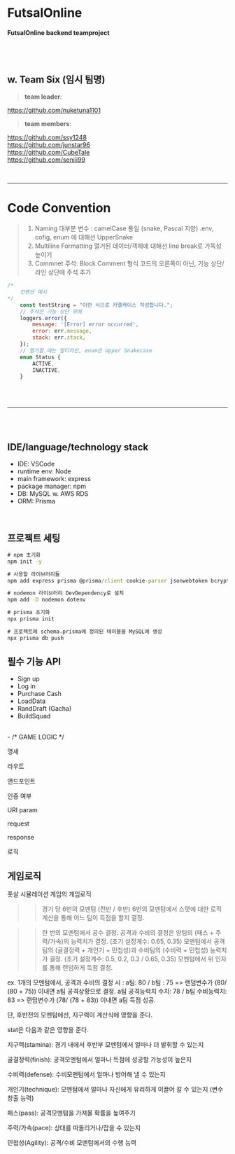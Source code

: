 # FutsalOnline

#### FutsalOnline backend teamproject
<br><br>

## w. Team Six (임시 팀명)

> **team leader**: 

https://github.com/nuketuna1101
<br>

> **team members**: 

https://github.com/ssy1248
<br>
https://github.com/junstar96
<br>
https://github.com/CubeTale
<br>
https://github.com/seniii99


<br>

---

# Code Convention

> 1) Naming 
    대부분 변수 : camelCase 통일 (snake, Pascal 지양)
>    .env, cofig, enum 에 대해선 UpperSnake
> 2) Multiline Formatting
    열거된 데이터/객체에 대해선 line break로 가독성 높이기
> 3) Commnet 주석: Block Comment 형식
    코드의 오른쪽이 아닌, 기능 상단/ 라인 상단에 주석 추가

```js
/*
    컨밴션 예시
*/
    const testString = "이런 식으로 카멜케이스 작성합니다.";
    // 주석은 기능 상단 위에
    loggers.error({
        message: '[Error] error occurred',
        error: err.message,
        stack: err.stack,
    });
    // 열거할 때는 멀티라인, enum은 Upper Snakecase
    enum Status {
        ACTIVE,
        INACTIVE,
    }
```

<br><br>

---

<br><br>

## IDE/language/technology stack
- IDE: VSCode
- runtime env: Node
- main framework: express
- package manager: npm
- DB: MySQL w. AWS RDS
- ORM: Prisma

<br>

## 프로젝트 세팅
```cmd
# npm 초기화
npm init -y

# 사용할 라이브러리들
npm add express prisma @prisma/client cookie-parser jsonwebtoken bcrypt winston winston-daily-rotate-file

# nodemon 라이브러리 DevDependency로 설치
npm add -D nodemon dotenv

# prisma 초기화
npx prisma init

# 프로젝트에 schema.prisma에 정의된 테이블을 MySQL에 생성
npx prisma db push

```

## 필수 기능 API

- Sign up
- Log in
- Purchase Cash
- LoadData
- RandDraft (Gacha)
- BuildSquad
<br>
- /* GAME LOGIC */




명세

>>

라우트

앤드포인트

인증 여부

URI param

request

response

로직



## 게임로직

풋살 시뮬레이션 게임의 게임로직

>> 경기 당 6번의 모멘텀 (전반 / 후반)
6번의 모멘텀에서 스탯에 대한 로직 계산을 통해 어느 팀이 득점을 할지 결정.

>> 한 번의 모멘텀에서 공수 결정.
공격과 수비의 결정은 양팀의 (패스 + 주력/가속)의 능력치가 결정. (초기 설정계수: 0.65, 0.35)
모멘텀에서 공격팀의 (골결정력 + 개인기 + 민첩성)과 수비팀의 (수비력 + 민첩성) 능력치가 결정. (초기 설정계수: 0.5, 0.2, 0.3 / 0.65, 0.35) 
모멘텀에서 위 인자를 통해 랜덤하게 득점 결정. 

ex. 1개의 모멘텀에서,
공격과 수비의 결정 시 : a팀: 80 / b팀 : 75 => 랜덤변수가 (80/ (80 + 75)) 이내면 a팀 공격상황으로 결정.
a팀 공격능력치 수치: 78 / b팀 수비능력치: 83 => 랜덤변수가 (78/ (78 + 83)) 이내면 a팀 득점 성공.

단, 후반전의 모멘텀에선, 지구력이 계산식에 영향을 준다.




stat은 다음과 같은 영향을 준다.

지구력(stamina): 경기 내에서 후반부 모멘텀에서 얼마나 더 발휘할 수 있는지

골결정력(finish): 공격모멘텀에서 얼마나 득점에 성공할 가능성이 높은지

수비력(defense): 수비모멘텀에서 얼마나 방어해 낼 수 있는지

개인기(technique): 모멘텀에서 얼마나 자신에게 유리하게 이끌어 갈 수 있는지 (변수 창출 능력)

패스(pass): 공격모멘텀을 가져올 확률을 높여주기

주력/가속(pace): 상대를 따돌리거나/잡을 수 있는지

민첩성(Agility): 공격/수비 모멘텀에서의 수행 능력

